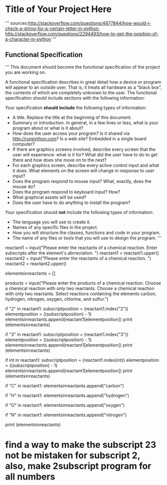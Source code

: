 # Title of Your Project Here

'''
sources:http://stackoverflow.com/questions/4877844/how-would-i-check-a-string-for-a-certain-letter-in-python, http://stackoverflow.com/questions/2294493/how-to-get-the-position-of-a-character-in-python
'''

## Functional Specification

'''
This document should become the functional specification of the project you are working on.

A functional specification describes in great detail how a device or program will appear to an
outside user. That is, it treats all hardware as a "black box", the contents of which are completely
unknown to the user. The functional specification should include sections with the following information:

Your specification **should include** the following types of information:

* A title. Replace the title at the beginning of this document.
* Summary or introduction. In general, in a few lines or less, what is your program about or what is it about?
* How does the user access your program? Is it shared via http://runpython.com? Is a web site? Embedded in 
  a single board computer? 
* If there are graphics screens involved, describe every screen that the user will experience: what is it for? 
  What did the user have to do to get there and how does she move on to the next?
* For each graphics screen, describe every active control input and what it does. What elements on the screen will
  change in response to user input?
* Does the program respond to mouse input? What, exactly, does the mouse do?
* Does the program respond to keyboard input? How?
* What graphical assets will be used?
* Does the user have to do anything to install the program?

Your specification should **not** include the following types of information:

* The language you will use to create it.
* Names of any specific files in the project.
* How you will structure the classes, functions and code in your program.
* The name of any files or tools that you will use to design the program.
'''

reactant1 = input("Please enter the reactants of a chemical reaction. Enter subscripts after the element's abrreviation. ")
reactant1 = reactant1.upper()
reactant2 = input("Please enter the reactants of a chemical reaction. ")
reactant2 = reactant2.upper()

elementsinreactants = []

products = input("Please enter the products of a chemical reaction. Choose a chemical reaction with only two reactants. Choose a chemical reaction with only two reactants. Select reactions containing the elements carbon, hydrogen, nitrogen, oxygen, chlorine, and sulfur.")

if "2" in reactant1:
    subscriptposition = (reactant1.index("2"))
    elementposition = ((subscriptposition) - 1)
    elementsinreactants.append(reactant1[elementposition])
    print (elementsinreactants)
    
if "3" in reactant1:
    subscriptposition = (reactant1.index("3"))
    elementposition = ((subscriptposition) - 1)
    elementsinreactants.append(reactant1[elementposition])
    print (elementsinreactants)
    
if int in reactant1:
    subscriptposition = (reactant1.index(int))
    elementposition = ((subscriptposition) - 1)
    elementsinreactants.append(reactant1[elementposition])
    print (elementsinreactants)

if "C" in reactant1:
    elementsinreactants.append("carbon")

if "H" in reactant1:
    elementsinreactants.append("hydrogen")
    
if "O" in reactant1:
    elementsinreactants.append("oxygen")
    
if "N" in reactant1:
    elementsinreactants.append("nitrogen")

print (elementsinreactants)
    
    
    
    
    
    
    
    
    
    
    
# find a way to make the subscript 23 not be mistaken for subscript 2, also, make 2subscript program for all numbers
    
    
    
    
    
    
    
    
    
    
    
    
    
    
    


